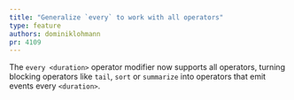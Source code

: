 ```yaml
---
title: "Generalize `every` to work with all operators"
type: feature
authors: dominiklohmann
pr: 4109
---
```


The `every <duration>` operator modifier now supports all operators, turning
blocking operators like `tail`, `sort` or `summarize` into operators that emit
events every `<duration>`.
